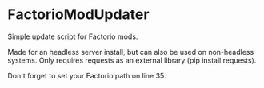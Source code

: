 # FactorioModUpdater
Simple update script for Factorio mods.

Made for an headless server install, but can also be used on non-headless systems.
Only requires requests as an external library (pip install requests).

Don't forget to set your Factorio path on line 35.
